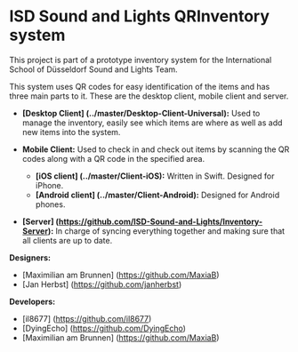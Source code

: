 # ISD Sound and Lights QRInventory system

This project is part of a prototype inventory system for the International School of Düsseldorf Sound and Lights Team.

This system uses QR codes for easy identification of the items and has three main parts to it. These are the desktop client, mobile client and server.

* **[Desktop Client] (../master/Desktop-Client-Universal):** Used to manage the inventory, easily see which items are where as well as add new items into the system.

* **Mobile Client:** Used to check in and check out items by scanning the QR codes along with a QR code in the specified area.
	* **[iOS client] (../master/Client-iOS):** Written in Swift. Designed for iPhone.
	* **[Android client] (../master/Client-Android):** Designed for Android phones.

* **[Server] (https://github.com/ISD-Sound-and-Lights/Inventory-Server):** In charge of syncing everything together and making sure that all clients are up to date.

**Designers:**
* [Maximilian am Brunnen] (https://github.com/MaxiaB)
* [Jan Herbst] (https://github.com/janherbst)

**Developers:**
* [il8677] (https://github.com/il8677)
* [DyingEcho] (https://github.com/DyingEcho)
* [Maximilian am Brunnen] (https://github.com/MaxiaB)
